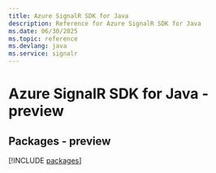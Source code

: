 ```yaml
---
title: Azure SignalR SDK for Java
description: Reference for Azure SignalR SDK for Java
ms.date: 06/30/2025
ms.topic: reference
ms.devlang: java
ms.service: signalr
---
```

# Azure SignalR SDK for Java - preview
## Packages - preview
[!INCLUDE [packages](signalr-index.md)]
